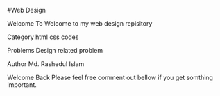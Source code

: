 #Web Design

Welcome To
Welcome to my web design repisitory

Category
html css codes

Problems
Design related problem

Author
Md. Rashedul Islam

Welcome Back
Please feel free comment out bellow if you get somthing important.
